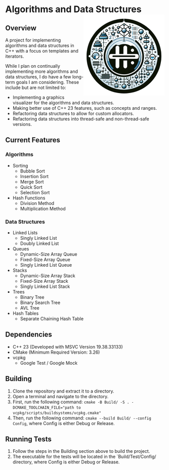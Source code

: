 # Algorithms and Data Structures <img src="Images/Logo.png" alt="Logo" width="256" height="256" align="right"/>

## Overview

A project for implementing algorithms and data structures in C++ with a focus on templates and iterators.

While I plan on continually implementing more algorithms and data structures, I do have a few long-term goals I am
considering. These include but are not limited to:

- Implementing a graphics visualizer for the algorithms and data structures.
- Making better use of C++ 23 features, such as concepts and ranges.
- Refactoring data structures to allow for custom allocators.
- Refactoring data structures into thread-safe and non-thread-safe versions.

## Current Features

### Algorithms

- Sorting
    - Bubble Sort
    - Insertion Sort
    - Merge Sort
    - Quick Sort
    - Selection Sort
- Hash Functions
    - Division Method
    - Multiplication Method

### Data Structures

- Linked Lists
    - Singly Linked List
    - Doubly Linked List
- Queues
    - Dynamic-Size Array Queue
    - Fixed-Size Array Queue
    - Singly Linked List Queue
- Stacks
    - Dynamic-Size Array Stack
    - Fixed-Size Array Stack
    - Singly Linked List Stack
- Trees
    - Binary Tree
    - Binary Search Tree
    - AVL Tree
- Hash Tables
    - Separate Chaining Hash Table

## Dependencies

- C++ 23 (Developed with MSVC Version 19.38.33133)
- CMake (Minimum Required Version: 3.26)
- vcpkg
    - Google Test / Google Mock

## Building

1. Clone the repository and extract it to a directory.
2. Open a terminal and navigate to the directory.
3. First, run the following
   command: `cmake -B Build/ -S . -DCMAKE_TOOLCHAIN_FILE="path to vcpkg/scripts/buildsystems/vcpkg.cmake"`
4. Then, run the following command: `cmake --build Build/ --config Config`, where Config is either Debug or Release.

## Running Tests

1. Follow the steps in the Building section above to build the project.
2. The executable for the tests will be located in the `Build/Test/Config/ directory, where Config is either Debug or
   Release.